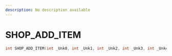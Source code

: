 ```yaml
---
description: No description available 
---
```


# SHOP_ADD_ITEM

```cpp
int SHOP_ADD_ITEM(int _Unk0, int _Unk1, int _Unk2, int _Unk3, int _Unk4, int _Unk5, int _Unk6);
```